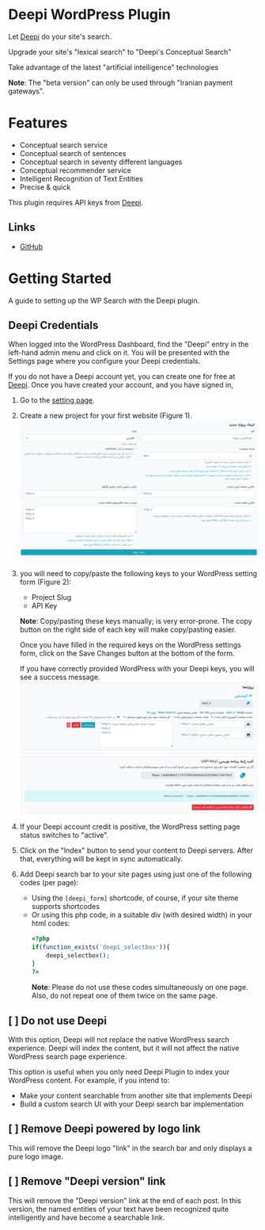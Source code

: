 # Deepi WordPress Plugin

Let [Deepi](https://www.deepi.ir) do your site's search.

Upgrade your site's "lexical search" to "Deepi's Conceptual Search"

Take advantage of the latest "artificial intelligence" technologies

**Note**: The "beta version" can only be used through "Iranian payment gateways".

# Features

- Conceptual search service
- Conceptual search of sentences
- Conceptual search in seventy different languages
- Conceptual recommender service
- Intelligent Recognition of Text Entities
- Precise & quick

This plugin requires API keys from [Deepi](https://www.deepi.ir).

## Links

- [GitHub](https://github.com/deepindexer/deepi-wp)

# Getting Started

A guide to setting up the WP Search with the Deepi plugin.

## Deepi Credentials

When logged into the WordPress Dashboard, find the "Deepi" entry in the left-hand admin menu and click on it. You will
be presented with the Settings page where you configure your Deepi credentials.

If you do not have a Deepi account yet, you can create one for free at [Deepi](https://www.deepi.ir). Once you have
created your account, and you have signed in,

1. Go to the [setting page](https://www.deepi.ir/dashboard/setting/).
2. Create a new project for your first website (Figure 1).
   ![Deepi Setting Page > Create New Project](resources/img/project.png)

3. you will need to copy/paste the following keys to your WordPress setting form (Figure 2):
    * Project Slug
    * API Key

   **Note**: Copy/pasting these keys manually; is very error-prone. The copy button on the right side of each key will
   make copy/pasting easier.

   Once you have filled in the required keys on the WordPress settings form, click on the Save Changes button at the
   bottom of the form.

   If you have correctly provided WordPress with your Deepi keys, you will see a success message.
   ![Deepi Setting Page > Project Slug & API Key](resources/img/keys.png)
4. If your Deepi account credit is positive, the WordPress setting page status switches to "active".

5. Click on the "Index" button to send your content to Deepi servers. After that, everything will be kept in sync
   automatically.
6. Add Deepi search bar to your site pages using just one of the following codes (per page):
    * Using the `[deepi_form]` shortcode, of course, if your site theme supports shortcodes
    * Or using this php code, in a suitable div (with desired width) in your html codes:
      ```php
      <?php 
      if(function_exists('deepi_selectbox')){
          deepi_selectbox();
      }
      ?>
      ```
      **Note**: Please do not use these codes simultaneously on one page. Also, do not repeat one of them twice on the
      same page.

## [ ] Do not use Deepi

With this option, Deepi will not replace the native WordPress search experience. Deepi will index the content, but it
will not affect the native WordPress search page experience.

This option is useful when you only need Deepi Plugin to index your WordPress content. For example, if you intend to:

* Make your content searchable from another site that implements Deepi
* Build a custom search UI with your Deepi search bar implementation

## [ ] Remove Deepi powered by logo link

This will remove the Deepi logo "link" in the search bar and only displays a pure logo image.

## [ ] Remove "Deepi version" link

This will remove the "Deepi version" link at the end of each post. In this version, the named entities of your text have
been recognized quite intelligently and have become a searchable link.
